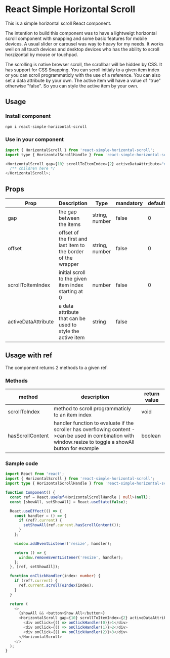 # React Simple Horizontal Scroll

This is a simple horizontal scroll React component.

The intention to build this component was to have a lightweigt horizontal scroll component with snapping and some basic features for mobile devices. A usual slider or carousel was way to heavy for my needs. It works well on all touch devices and desktop devices who has the ability to scroll horzizontal by mouse or touchpad.

The scrolling is native browser scroll, the scrollbar will be hidden by CSS. It has support for CSS Snapping. You can scroll initialy to a given item index or you can scroll programmaticly with the use of a reference. You can also set a data attribute by your own. The active item will have a value of "true" otherwise "false". So you can style the active item by your own.

## Usage

### Install component

```javascript
npm i react-simple-horizontal-scroll
```

### Use in your component

```javascript
import { HorizontalScroll } from 'react-simple-horizontal-scroll';
import type { HorizontalScrollHandle } from 'react-simple-horizontal-scroll/dist/types';

<HorizontalScroll gap={10} scrollToItemIndex={2} activeDataAttribute="data-active" offset={'2rem'}>
  /** children here */
</HorizontalScroll>;
```

## Props

| Prop                | Description                                                    | Type           | mandatory | default |
| ------------------- | -------------------------------------------------------------- | -------------- | --------- | ------- |
| gap                 | the gap between the items                                      | string, number | false     | 0       |
| offset              | offset of the first and last item to the border of the wrapper | string, number | false     | 0       |
| scrollToItemIndex   | initial scroll to the given item index starting at 0           | number         | false     | 0       |
| activeDataAttribute | a data attribute that can be used to style the active item     | string         | false     |         |

## Usage with ref

The component returns 2 methods to a given ref.

### Methods

| method           | description                                                                                                                                                 | return value |
| ---------------- | ----------------------------------------------------------------------------------------------------------------------------------------------------------- | ------------ |
| scrollToIndex    | method to scroll programmaticly to an item index                                                                                                            | void         |
| hasScrollContent | handler function to evaluate if the scroller has overflowing content ->can be used in combination with window.resize to toggle a showAll button for example | boolean      |

### Sample code

```typescript
import React from 'react';
import { HorizontalScroll } from 'react-simple-horizontal-scroll';
import type { HorizontalScrollHandle } from 'react-simple-horizontal-scroll/dist/types';

function Component() {
  const ref = React.useRef<HorizontalScrollHandle | null>(null);
  const [showAll, setShowAll] = React.useState(false);

  React.useEffect(() => {
    const handler = () => {
      if (ref?.current) {
        setShowAll(ref.current.hasScrollContent());
      }
    };

    window.addEventListener('resize', handler);

    return () => {
      window.removeEventListener('resize', handler);
    };
  }, [ref, setShowAll]);

  function onClickHandler(index: number) {
    if (ref?.current) {
      ref.current.scrollToIndex(index);
    }
  }

  return (
    <>
      {showAll && <button>Show All</button>}
      <HorizontalScroll gap={10} scrollToItemIndex={2} activeDataAttribute="data-active" offset={'2rem'} ref={ref}>
        <div onClick={() => onClickHandler(0)}>1</div>
        <div onClick={() => onClickHandler(1)}>2</div>
        <div onClick={() => onClickHandler(2)}>3</div>
      </HorizontalScroll>
    </>
  );
}
```
